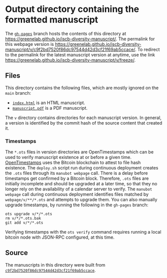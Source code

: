 # Output directory containing the formatted manuscript

The [`gh-pages`](https://github.com/greenelab/iscb-diversity-manuscript/tree/gh-pages) branch hosts the contents of this directory at <https://greenelab.github.io/iscb-diversity-manuscript/>.
The permalink for this webpage version is <https://greenelab.github.io/iscb-diversity-manuscript/v/c9f2bd7520f86dc97544d42d3cf21f69ab5ccace/>.
To redirect to the permalink for the latest manuscript version at anytime, use the link <https://greenelab.github.io/iscb-diversity-manuscript/v/freeze/>.

## Files

This directory contains the following files, which are mostly ignored on the `main` branch:

+ [`index.html`](index.html) is an HTML manuscript.
+ [`manuscript.pdf`](manuscript.pdf) is a PDF manuscript.

The `v` directory contains directories for each manuscript version.
In general, a version is identified by the commit hash of the source content that created it.

### Timestamps

The `*.ots` files in version directories are OpenTimestamps which can be used to verify manuscript existence at or before a given time.
[OpenTimestamps](https://opentimestamps.org/) uses the Bitcoin blockchain to attest to file hash existence.
The `deploy.sh` script run during continuous deployment creates the `.ots` files through its `manubot webpage` call.
There is a delay before timestamps get confirmed by a Bitcoin block.
Therefore, `.ots` files are initially incomplete and should be upgraded at a later time, so that they no longer rely on the availability of a calendar server to verify.
The `manubot webpage` call during continuous deployment identifies files matched by `webpage/v/**/*.ots` and attempts to upgrade them.
You can also manually upgrade timestamps, by running the following in the `gh-pages` branch:

```shell
ots upgrade v/*/*.ots
rm v/*/*.ots.bak
git add v/*/*.ots
```

Verifying timestamps with the `ots verify` command requires running a local bitcoin node with JSON-RPC configured, at this time.

## Source

The manuscripts in this directory were built from
[`c9f2bd7520f86dc97544d42d3cf21f69ab5ccace`](https://github.com/greenelab/iscb-diversity-manuscript/commit/c9f2bd7520f86dc97544d42d3cf21f69ab5ccace).

